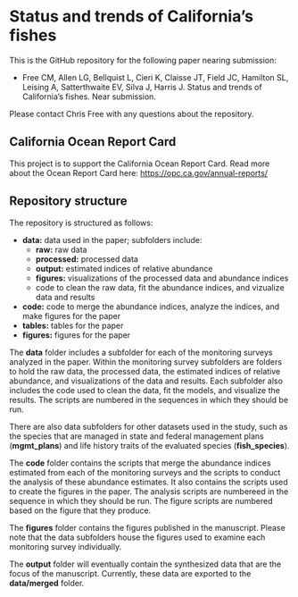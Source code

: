 # Status and trends of California’s fishes

This is the GitHub repository for the following paper nearing submission:

* Free CM, Allen LG, Bellquist L, Cieri K, Claisse JT, Field JC, Hamilton SL, Leising A, Satterthwaite EV, Silva J, Harris J. Status and trends of California’s fishes. Near submission.

Please contact Chris Free with any questions about the repository.

## California Ocean Report Card

This project is to support the California Ocean Report Card. Read more about the Ocean Report Card here: https://opc.ca.gov/annual-reports/

## Repository structure

The repository is structured as follows:

 * **data:** data used in the paper; subfolders include:
   * **raw:** raw data
   * **processed:** processed data
   * **output:** estimated indices of relative abundance
   * **figures:** visualizations of the processed data and abundance indices
   * code to clean the raw data, fit the abundance indices, and vizualize data and results
 * **code:** code to merge the abundance indices, analyze the indices, and make figures for the paper
 * **tables:** tables for the paper
 * **figures:** figures for the paper

The **data** folder includes a subfolder for each of the monitoring surveys analyzed in the paper. Within the monitoring survey subfolders are folders to hold the raw data, the processed data, the estimated indices of relative abundance, and visualizations of the data and results. Each subfolder also includes the code used to clean the data, fit the models, and visualize the results. The scripts are numbered in the sequences in which they should be run.

There are also data subfolders for other datasets used in the study, such as the species that are managed in state and federal management plans (**mgmt_plans**) and life history traits of the evaluated species (**fish_species**).

The **code** folder contains the scripts that merge the abundance indices estimated from each of the monitoring surveys and the scripts to conduct the analysis of these abundance estimates. It also contains the scripts used to create the figures in the paper. The analysis scripts are numbereed in the sequence in which they should be run. The figure scripts are numbered based on the figure that they produce.

The **figures** folder contains the figures published in the manuscript. Please note that the data subfolders house the figures used to examine each monitoring survey individually.

The **output** folder will eventually contain the synthesized data that are the focus of the manuscript. Currently, these data are exported to the **data/merged** folder.
